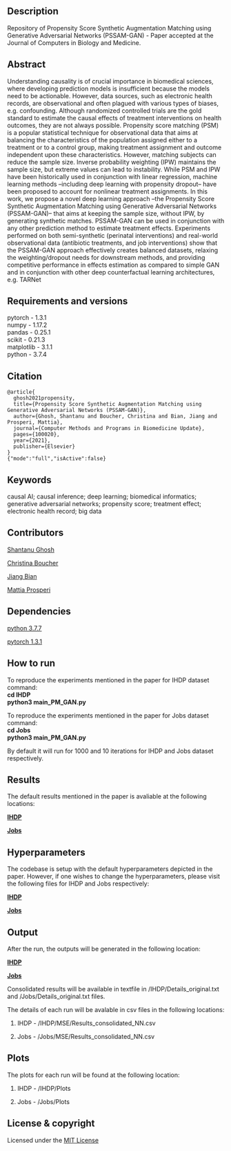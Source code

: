 ## Description
Repository of Propensity Score Synthetic Augmentation Matching using Generative Adversarial Networks (PSSAM-GAN) - Paper accepted at the Journal of Computers in Biology and Medicine.

## Abstract
Understanding causality is of crucial importance in biomedical sciences, where developing prediction models is insufficient because the models need to be actionable. However, data sources, such as electronic health records, are observational and often plagued with various types of biases, e.g. confounding. Although randomized controlled trials are the gold standard to estimate the causal effects of treatment interventions on health outcomes, they are not always possible. Propensity score matching (PSM) is a popular statistical technique for observational data that aims at balancing the characteristics of the population assigned either to a treatment or to a control group, making treatment assignment and outcome independent upon these characteristics. However, matching subjects can reduce the sample size. Inverse probability weighting (IPW) maintains the sample size, but extreme values can lead to instability. While PSM and IPW have been historically used in conjunction with linear regression, machine learning methods –including deep learning with propensity dropout– have been proposed to account for nonlinear treatment assignments. In this work, we propose a novel deep learning approach –the Propensity Score Synthetic Augmentation Matching using Generative Adversarial Networks (PSSAM-GAN)– that aims at keeping the sample size, without IPW, by generating synthetic matches. PSSAM-GAN can be used in conjunction with any other prediction method to estimate treatment effects. Experiments performed on both semi-synthetic (perinatal interventions) and real-world observational data (antibiotic treatments, and job interventions) show that the PSSAM-GAN approach effectively creates balanced datasets, relaxing the weighting/dropout needs for downstream methods, and providing competitive performance in effects estimation as compared to simple GAN and in conjunction with other deep counterfactual learning architectures, e.g. TARNet


## Requirements and versions
pytorch - 1.3.1 <br/>
numpy - 1.17.2 <br/>
pandas - 0.25.1 <br/>
scikit - 0.21.3 <br/>
matplotlib - 3.1.1 <br/>
python -  3.7.4 <br/>

## Citation
    @article{
      ghosh2021propensity,
      title={Propensity Score Synthetic Augmentation Matching using Generative Adversarial Networks (PSSAM-GAN)},
      author={Ghosh, Shantanu and Boucher, Christina and Bian, Jiang and Prosperi, Mattia},
      journal={Computer Methods and Programs in Biomedicine Update},
      pages={100020},
      year={2021},
      publisher={Elsevier}
    }
    {"mode":"full","isActive":false}


## Keywords
causal AI; causal inference; deep learning; biomedical informatics; generative
adversarial networks; propensity score; treatment effect; electronic health record; big
data

## Contributors
[Shantanu Ghosh](https://www.linkedin.com/in/shantanu-ghosh-b369783a/)

[Christina Boucher](https://christinaboucher.com/)

[Jiang Bian](http://jiangbian.me/)

[Mattia Prosperi](https://epidemiology.phhp.ufl.edu/profile/prosperi-mattia/)

## Dependencies
[python 3.7.7](https://www.python.org/downloads/release/python-374/)

[pytorch 1.3.1](https://pytorch.org/get-started/previous-versions/)


## How to run
To reproduce the experiments mentioned in the paper for IHDP dataset
command: <br/>
<b>
  cd IHDP <br/>
  python3 main_PM_GAN.py
</b>

To reproduce the experiments mentioned in the paper for Jobs dataset
command:<br/>
<b>
  cd Jobs <br/>
  python3 main_PM_GAN.py
</b>

By default it will run for 1000 and 10 iterations for IHDP and Jobs dataset respectively.

## Results
The default results mentioned in the paper is avaliable at the following locations:

<b> [IHDP](https://github.com/Shantanu48114860/PSSAM-GAN/tree/master/Stats/IHDP_Random/1000_iter) </b> 

<b> [Jobs](https://github.com/Shantanu48114860/PSSAM-GAN/tree/master/Stats/Jobs/--%3E%3EBest!!90_val__80-20_split_Early_stopping_Tarnet_elu_GAN_10000)</b>

## Hyperparameters
The codebase is setup with the default hyperparameters depicted in the paper. However, if one wishes to change the hyperparameters, please visit the following files for IHDP and Jobs respectively:

<b> [IHDP](https://github.com/Shantanu48114860/PSSAM-GAN/blob/master/IHDP/Constants.py) </b> 

<b> [Jobs](https://github.com/Shantanu48114860/PSSAM-GAN/blob/master/Jobs/Constants.py)</b>

## Output
After the run, the outputs will be generated in the following location:

<b>[IHDP](https://github.com/Shantanu48114860/PSSAM-GAN/tree/master/IHDP/MSE) </b>

<b>[Jobs](https://github.com/Shantanu48114860/PSSAM-GAN/tree/master/Jobs/MSE) </b>

Consolidated results will be available in textfile in /IHDP/Details_original.txt and /Jobs/Details_original.txt files.

The details of each run will be avalable in csv files in the following locations:

1) IHDP - /IHDP/MSE/Results_consolidated_NN.csv

2) Jobs - /Jobs/MSE/Results_consolidated_NN.csv

## Plots
The plots for each run will be found at the following location:

1) IHDP - /IHDP/Plots

2) Jobs - /Jobs/Plots

## License & copyright

Licensed under the [MIT License](LICENSE)
